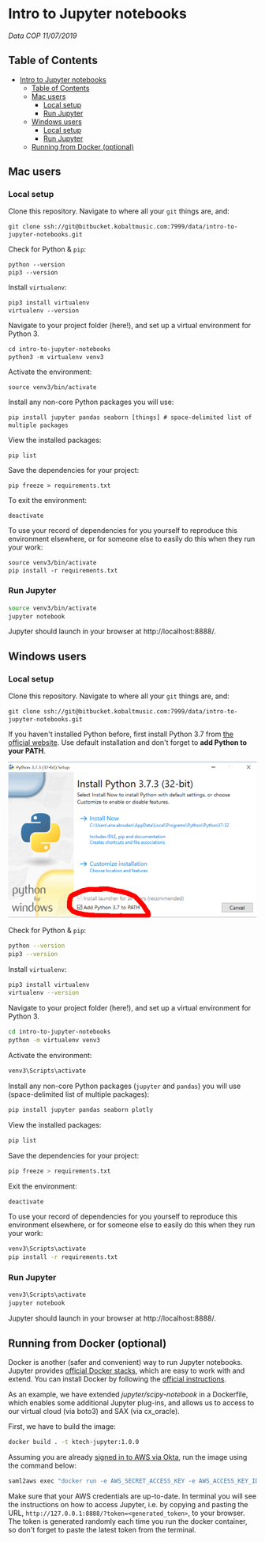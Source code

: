 # Intro to Jupyter notebooks

_Data COP 11/07/2019_

## Table of Contents

- [Intro to Jupyter notebooks](#intro-to-jupyter-notebooks)
  - [Table of Contents](#table-of-contents)
  - [Mac users](#mac-users)
    - [Local setup](#local-setup)
    - [Run Jupyter](#run-jupyter)
  - [Windows users](#windows-users)
    - [Local setup](#local-setup-1)
    - [Run Jupyter](#run-jupyter-1)
  - [Running from Docker (optional)](#running-from-docker-optional)

<a name="mac-users"></a>
## Mac users

<a name="local-setup"></a>
### Local setup

Clone this repository. Navigate to where all your `git` things are, and:

```
git clone ssh://git@bitbucket.kobaltmusic.com:7999/data/intro-to-jupyter-notebooks.git
```

Check for Python & `pip`:

```
python --version
pip3 --version
```

Install `virtualenv`:

```
pip3 install virtualenv
virtualenv --version
```

Navigate to your project folder (here!), and set up a virtual environment for Python 3.

```
cd intro-to-jupyter-notebooks
python3 -m virtualenv venv3
```

Activate the environment:

```
source venv3/bin/activate
```

Install any non-core Python packages you will use:

```
pip install jupyter pandas seaborn [things] # space-delimited list of multiple packages
```

View the installed packages:

```
pip list
```

Save the dependencies for your project:

```
pip freeze > requirements.txt
```

To exit the environment:

```
deactivate
```

To use your record of dependencies for you yourself to reproduce this environment elsewhere, or for someone else to easily do this when they run your work:

```
source venv3/bin/activate
pip install -r requirements.txt
```

<a name="run-jupyter"></a>
### Run Jupyter

```bash
source venv3/bin/activate
jupyter notebook
```

Jupyter should launch in your browser at http://localhost:8888/.

<a name="windows-users"></a>
## Windows users

<a name="local-setup-1"></a>
### Local setup

Clone this repository. Navigate to where all your `git` things are, and:
```
git clone ssh://git@bitbucket.kobaltmusic.com:7999/data/intro-to-jupyter-notebooks.git
```

If you haven't installed Python before, first install Python 3.7 from [the official website](https://www.python.org/downloads/). Use default installation and don't forget to **add Python to your PATH**.

![alt text](images/win_installation.png "Windows installation")

Check for Python & `pip`:

```bash
python --version
pip3 --version
```

Install `virtualenv`:

```bash
pip3 install virtualenv
virtualenv --version
```

Navigate to your project folder (here!), and set up a virtual environment for Python 3.

```bash
cd intro-to-jupyter-notebooks
python -m virtualenv venv3
```

Activate the environment:

```bash
venv3\Scripts\activate
```

Install any non-core Python packages (`jupyter` and `pandas`) you will use (space-delimited list of multiple packages):

```bash
pip install jupyter pandas seaborn plotly
```

View the installed packages:

```bash
pip list
```

Save the dependencies for your project:

```bash
pip freeze > requirements.txt
```

Exit the environment:

```bash
deactivate
```

To use your record of dependencies for you yourself to reproduce this environment elsewhere, or for someone else to easily do this when they run your work:

```bash
venv3\Scripts\activate
pip install -r requirements.txt
```

<a name="run-jupyter-1"></a>
### Run Jupyter

```bash
venv3\Scripts\activate
jupyter notebook
```

Jupyter should launch in your browser at http://localhost:8888/.

<a name="running-from-docker--optional"></a>
## Running from Docker (optional)

Docker is another (safer and convenient) way to run Jupyter notebooks. Jupyter provides [official Docker stacks](https://github.com/jupyter/docker-stacks), which are easy to work with and extend. You can install Docker by following the [official instructions](https://docs.docker.com/install/).

As an example, we have extended *jupyter/scipy-notebook* in a Dockerfile, which enables some additional Jupyter plug-ins, and allows us to access to our virtual cloud (via boto3) and SAX (via cx_oracle).

First, we have to build the image:

```bash
docker build . -t ktech-jupyter:1.0.0
```

Assuming you are already [signed in to AWS via Okta](https://k-tech.atlassian.net/wiki/spaces/WEBP/pages/836239361/How+to+sign+in+to+AWS+via+Okta), run the image using the command below:

```bash
saml2aws exec "docker run -e AWS_SECRET_ACCESS_KEY -e AWS_ACCESS_KEY_ID -e AWS_SESSION_TOKEN -e AWS_SECURITY_TOKEN -v \"$PWD\":/home/jovyan/work -p 8888:8888 ktech-jupyter:1.0.0"
```

Make sure that your AWS credentials are up-to-date. In terminal you will see the instructions on how to access Jupyter, i.e. by copying and pasting the URL, `http://127.0.0.1:8888/?token=<generated_token>`, to your browser. The token is generated randomly each time you run the docker container, so don't forget to paste the latest token from the terminal.
